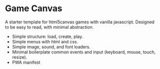 # Game Canvas
A starter template for html5canvas games with vanilla javascript.
Designed to be easy to read, with minimal abstraction.

- Simple structure: load, create, play.
- Simple menus with html and css.
- Simple image, sound, and font loaders.
- Minimal boilerplate common events and input (keyboard, mouse, touch, resize).
- PWA manifest